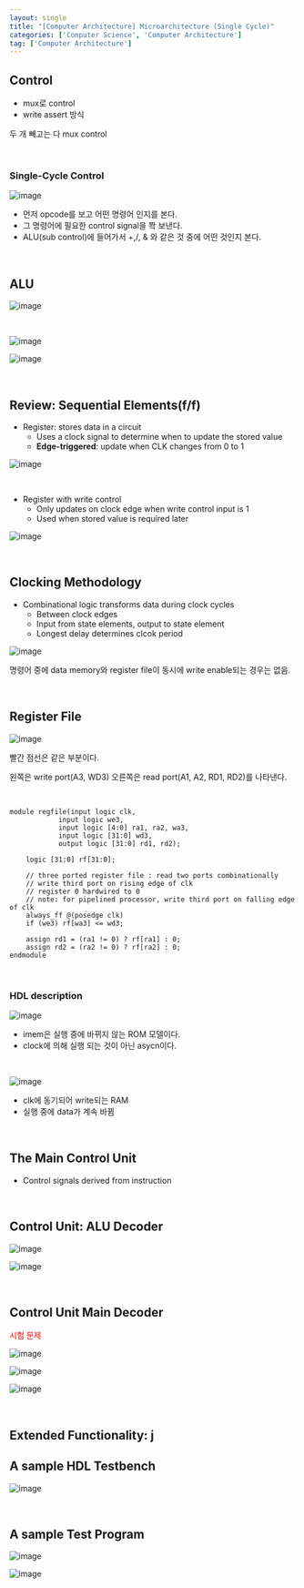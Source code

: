 ```yaml
---
layout: single
title: "[Computer Architecture] Microarchitecture (Single Cycle)"
categories: ['Computer Science', 'Computer Architecture']
tag: ['Computer Architecture']
---
```




## Control

- mux로 control
- write assert 방식



두 개 빼고는 다 mux control



<br>

### Single-Cycle Control

![image](https://user-images.githubusercontent.com/79521972/162873204-0a718faf-d08c-49dd-9250-246f5b76b0a3.png)

- 먼저 opcode를 보고 어떤 명령어 인지를 본다.
- 그 명령어에 필요한 control signal을 쫙 보낸다.
- ALU(sub control)에 들어가서  +,/, & 와 같은 것 중에 어떤 것인지 본다.



<br>

## ALU

![image](https://user-images.githubusercontent.com/79521972/162873413-18b5c2ad-8776-4809-a874-0cb03546a032.png)





<br>

![image](https://user-images.githubusercontent.com/79521972/162873458-3abb870f-b1c6-4d31-aa3c-252c14dee602.png)

![image](https://user-images.githubusercontent.com/79521972/162873482-527b374b-6c22-4245-98ae-b2a9996fb346.png)





<br>

## Review: Sequential Elements(f/f)

- Register: stores data in a circuit
  - Uses a clock signal to determine when to update the stored value
  - **Edge-triggered**: update when CLK changes from 0 to 1



![image](https://user-images.githubusercontent.com/79521972/162873710-138c898c-b369-47ee-9d76-87ff5d7f52f1.png)

<br>

- Register with write control
  - Only updates on clock edge when write control input is 1
  - Used when stored value is required later

![image](https://user-images.githubusercontent.com/79521972/162874335-cf57954d-1cbc-4cea-ab8d-39b1a4b53509.png)



<br>

## Clocking Methodology

- Combinational logic transforms data during clock cycles
  - Between clock edges
  - Input from state elements, output to state element
  - Longest delay determines clcok period

![image](https://user-images.githubusercontent.com/79521972/162874701-cfb5b0ac-0860-4e5c-bf60-5906f9af907b.png)

명령어 중에 data memory와 register file이 동시에 write enable되는 경우는 없음.

<br>

## Register File



![image](https://user-images.githubusercontent.com/79521972/162875636-e0812050-bec3-476f-a77d-aa119170d3a4.png)



빨간 점선은 같은 부분이다.

왼쪽은 write port(A3, WD3) 오른쪽은 read port(A1, A2, RD1, RD2)를 나타낸다.



<br>

```
module regfile(input logic clk, 
            input logic we3, 
            input logic [4:0] ra1, ra2, wa3, 
            input logic [31:0] wd3, 
            output logic [31:0] rd1, rd2);
            
	logic [31:0] rf[31:0];
	
    // three ported register file : read two ports combinationally
    // write third port on rising edge of clk
    // register 0 hardwired to 0
    // note: for pipelined processor, write third port on falling edge of clk
    always_ff @(posedge clk)
    if (we3) rf[wa3] <= wd3;
    
    assign rd1 = (ra1 != 0) ? rf[ra1] : 0;
    assign rd2 = (ra2 != 0) ? rf[ra2] : 0;
endmodule

```



<br>

### HDL description

![image](https://user-images.githubusercontent.com/79521972/162876097-c37ce601-8e21-4eef-bca0-1b37e905e27f.png)

- imem은 실행 중에 바뀌지 않는 ROM 모델이다.
- clock에 의해 실행 되는 것이 아닌 asycn이다.

<br>



![image](https://user-images.githubusercontent.com/79521972/162876110-1830bfac-3815-467c-a2b4-8168a08ae6c2.png)



- clk에 동기되어 write되는 RAM
- 실행 중에 data가 계속 바뀜



<br>

## The Main Control Unit

- Control signals derived from instruction



<br>

## Control Unit: ALU Decoder

![image](https://user-images.githubusercontent.com/79521972/162876610-a89995fb-4e73-465b-87bd-81a293d92186.png)



![image](https://user-images.githubusercontent.com/79521972/162876634-8699ffd4-139a-4c50-a6ad-1a3261da6a72.png)





<br>

## Control Unit Main Decoder

<span style="color:red"> 시험 문제</span>

![image](https://user-images.githubusercontent.com/79521972/162877284-5154e99a-14d4-4106-a2d6-a3ecd45efa5e.png)

![image](https://user-images.githubusercontent.com/79521972/162878122-6bbb7141-9b08-42d0-adde-90809dfdfcea.png)

![image](https://user-images.githubusercontent.com/79521972/162878135-4c047c7e-a868-460a-b365-03d4de2d6dbf.png)



<br>

## Extended Functionality: j







## A sample HDL Testbench

![image](https://user-images.githubusercontent.com/79521972/162879037-16169d97-36aa-426b-b611-213511f68806.png)



<br>

## A sample Test Program

![image](https://user-images.githubusercontent.com/79521972/162878940-89358d0d-71ca-4e8b-9744-0fcdd7c621dd.png)



![image](https://user-images.githubusercontent.com/79521972/162878965-4d43a20d-10df-4479-9243-bc5827fa019f.png)

<br>

































